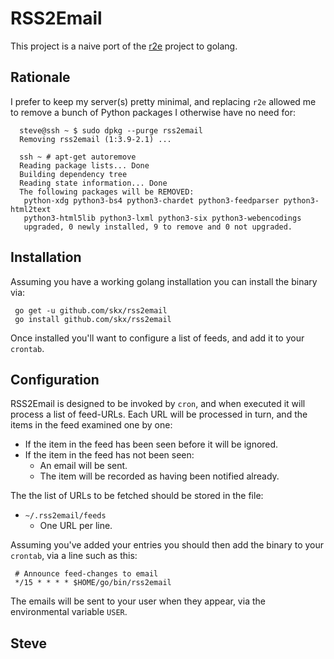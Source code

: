 # RSS2Email

This project is a naive port of the [r2e](https://github.com/wking/rss2email) project to golang.


## Rationale

I prefer to keep my server(s) pretty minimal, and replacing `r2e` allowed
me to remove a bunch of Python packages I otherwise have no need for:

      steve@ssh ~ $ sudo dpkg --purge rss2email
      Removing rss2email (1:3.9-2.1) ...

      ssh ~ # apt-get autoremove
      Reading package lists... Done
      Building dependency tree
      Reading state information... Done
      The following packages will be REMOVED:
       python-xdg python3-bs4 python3-chardet python3-feedparser python3-html2text
       python3-html5lib python3-lxml python3-six python3-webencodings
       upgraded, 0 newly installed, 9 to remove and 0 not upgraded.



## Installation

Assuming you have a working golang installation you can install the binary
via:

     go get -u github.com/skx/rss2email
     go install github.com/skx/rss2email

Once installed you'll want to configure a list of feeds, and add it to your
`crontab`.


## Configuration

RSS2Email is designed to be invoked by `cron`, and when executed it will
process a list of feed-URLs.  Each URL will be processed in turn, and the items
in the feed examined one by one:

* If the item in the feed has been seen before it will be ignored.
* If the item in the feed has not been seen:
  * An email will be sent.
  * The item will be recorded as having been notified already.

The the list of URLs to be fetched should be stored in the file:

* `~/.rss2email/feeds`
   * One URL per line.

Assuming you've added your entries you should then add the binary to
your `crontab`, via a line such as this:

     # Announce feed-changes to email
     */15 * * * * $HOME/go/bin/rss2email

The emails will be sent to your user when they appear, via the environmental
variable `USER`.


Steve
--
